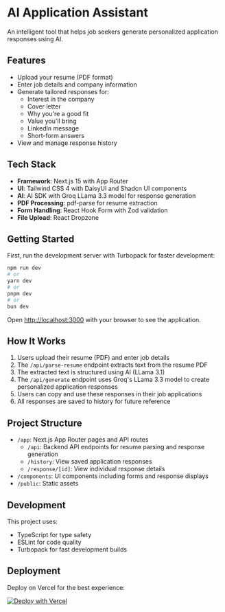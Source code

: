 # AI Application Assistant

An intelligent tool that helps job seekers generate personalized application responses using AI.

## Features

- Upload your resume (PDF format)
- Enter job details and company information
- Generate tailored responses for:
  - Interest in the company
  - Cover letter
  - Why you're a good fit
  - Value you'll bring
  - LinkedIn message
  - Short-form answers
- View and manage response history

## Tech Stack

- **Framework**: Next.js 15 with App Router
- **UI**: Tailwind CSS 4 with DaisyUI and Shadcn UI components
- **AI**: AI SDK with Groq LLama 3.3 model for response generation
- **PDF Processing**: pdf-parse for resume extraction
- **Form Handling**: React Hook Form with Zod validation
- **File Upload**: React Dropzone

## Getting Started

First, run the development server with Turbopack for faster development:

```bash
npm run dev
# or
yarn dev
# or
pnpm dev
# or
bun dev
```

Open [http://localhost:3000](http://localhost:3000) with your browser to see the application.

## How It Works

1. Users upload their resume (PDF) and enter job details
2. The `/api/parse-resume` endpoint extracts text from the resume PDF
3. The extracted text is structured using AI (LLama 3.1)
4. The `/api/generate` endpoint uses Groq's LLama 3.3 model to create personalized application responses
5. Users can copy and use these responses in their job applications
6. All responses are saved to history for future reference

## Project Structure

- `/app`: Next.js App Router pages and API routes
  - `/api`: Backend API endpoints for resume parsing and response generation
  - `/history`: View saved application responses
  - `/response/[id]`: View individual response details
- `/components`: UI components including forms and response displays
- `/public`: Static assets

## Development

This project uses:

- TypeScript for type safety
- ESLint for code quality
- Turbopack for fast development builds

## Deployment

Deploy on Vercel for the best experience:

[![Deploy with Vercel](https://vercel.com/button)](https://vercel.com/new/clone?repository-url=https%3A%2F%2Fgithub.com%2Fyourusername%2Fai-application-assistant)
